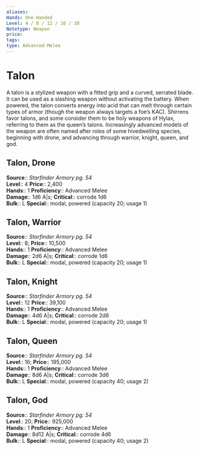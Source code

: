 ```yaml
---
aliases: 
Hands: One-Handed
Level: 4 / 8 / 12 / 16 / 20
Notetype: Weapon
price: 
tags: 
type: Advanced-Melee
---
```


# Talon

A talon is a stylized weapon with a fitted grip and a curved, serrated blade. It can be used as a slashing weapon without activating the battery. When powered, the talon converts energy into acid that can melt through certain types of armor (though the weapon always targets a foe’s KAC). Shirrens favor talons, and some consider them to be holy weapons of Hylax, referring to them as the queen’s talons. Increasingly advanced models of the weapon are often named after roles of some hivedwelling species, beginning with drone, and advancing through warrior, knight, queen, and god.  

## Talon, Drone

**Source**:: _Starfinder Armory pg. 54_  
**Level**:: 4
**Price**:: 2,400  
**Hands**:: 1
**Proficiency**:: Advanced Melee  
**Damage**:: 1d6 A|s;
**Critical**:: corrode 1d6  
**Bulk**:: L
**Special**:: modal, powered (capacity 20; usage 1)

## Talon, Warrior

**Source**:: _Starfinder Armory pg. 54_  
**Level**:: 8;
**Price**:: 10,500  
**Hands**:: 1
**Proficiency**:: Advanced Melee  
**Damage**:: 2d6 A|s;
**Critical**:: corrode 1d6  
**Bulk**:: L
**Special**:: modal, powered (capacity 20; usage 1)

## Talon, Knight

**Source**:: _Starfinder Armory pg. 54_  
**Level**:: 12
**Price**:: 39,100  
**Hands**:: 1
**Proficiency**:: Advanced Melee  
**Damage**:: 4d6 A|s;
**Critical**:: corrode 2d6  
**Bulk**:: L
**Special**:: modal, powered (capacity 20; usage 1)

## Talon, Queen

**Source**:: _Starfinder Armory pg. 54_  
**Level**:: 16;
**Price**:: 195,000  
**Hands**:: 1
**Proficiency**:: Advanced Melee  
**Damage**:: 8d6 A|s;
**Critical**:: corrode 3d6  
**Bulk**:: L
**Special**:: modal, powered (capacity 40; usage 2)

## Talon, God

**Source**:: _Starfinder Armory pg. 54_  
**Level**:: 20;
**Price**:: 925,000  
**Hands**:: 1
**Proficiency**:: Advanced Melee  
**Damage**:: 8d12 A|s;
**Critical**:: corrode 4d6  
**Bulk**:: L
**Special**:: modal, powered (capacity 40; usage 2)
